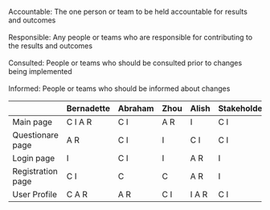 						
Accountable:	The one person or team to be held accountable for results and outcomes	<br>						
Responsible:	Any people or teams who are responsible for contributing to the results and outcomes <br>				
Consulted:	People or teams who should be consulted prior to changes being implemented<br>							
Informed:	People or teams who should be informed about changes<br>							

|     |Bernadette| Abraham|Zhou |Alish| Stakeholders |
|-----|----------|----|---|---|---|
|Main page| C I A R| C I |  A R| I | C I |
|Questionare page| A R | C I | I |  C I |  C I|
|Login page|I | C I| I| A R| I |
|Registration page| C I| C | C | A R | I|
|User Profile|  C A R| A R|C I |  I A R| C I|
